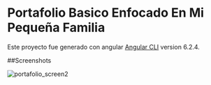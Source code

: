 # Portafolio Basico Enfocado En Mi Pequeña Familia

Este proyecto fue generado con angular [Angular CLI](https://github.com/angular/angular-cli) version 6.2.4.

##Screenshots

![portafolio_screen2](https://user-images.githubusercontent.com/19628502/48349464-1c8db580-e663-11e8-9cd2-965647f80a48.png)
